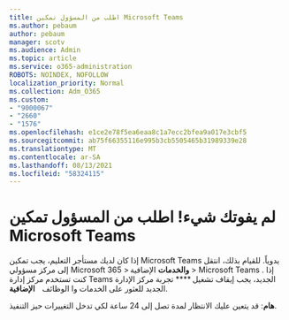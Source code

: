 ```yaml
---
title: اطلب من المسؤول تمكين Microsoft Teams
ms.author: pebaum
author: pebaum
manager: scotv
ms.audience: Admin
ms.topic: article
ms.service: o365-administration
ROBOTS: NOINDEX, NOFOLLOW
localization_priority: Normal
ms.collection: Adm_O365
ms.custom:
- "9000067"
- "2660"
- "1576"
ms.openlocfilehash: e1ce2e78f5ea6eaa8c1a7ecc2bfea9a017e3cbf5
ms.sourcegitcommit: ab75f66355116e995b3cb5505465b31989339e28
ms.translationtype: MT
ms.contentlocale: ar-SA
ms.lasthandoff: 08/13/2021
ms.locfileid: "58324115"
---
```

# <a name="youre-missing-out-ask-your-admin-to-enable-microsoft-teams"></a>لم يفوتك شيء! اطلب من المسؤول تمكين Microsoft Teams

إذا كان لديك مستأجر التعليم، يجب تمكين Microsoft Teams يدوياً. للقيام بذلك، انتقل إلى مركز مسؤولي Microsoft 365 > **والخدمات** الإضافية > Microsoft Teams . إذا كنت تستخدم مركز إدارة Teams الجديد، يجب إيقاف تشغيل **** تجربة مركز الإدارة الجديد للعثور على الخدمات وا الوظائف    **الإضافية**. 

**هام**: قد يتعين عليك الانتظار لمدة تصل إلى 24 ساعة لكي تدخل التغييرات حيز التنفيذ.